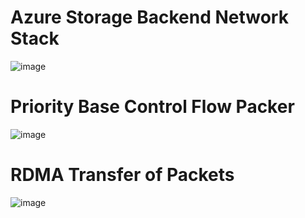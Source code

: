 # Azure Storage Backend Network Stack
 ![image](https://github.com/shreyatpandey/Coding-Challenges/assets/32083899/f5a3fde2-5a07-40eb-a58e-6af821459a7a)

# Priority Base Control Flow Packer
 ![image](https://github.com/shreyatpandey/Coding-Challenges/assets/32083899/9348ed7f-4523-410e-b525-0dc22475ac03)

 # RDMA Transfer of Packets
  ![image](https://github.com/shreyatpandey/Coding-Challenges/assets/32083899/2ff6e2f8-9ad7-4482-8fc5-d38947875e07)

